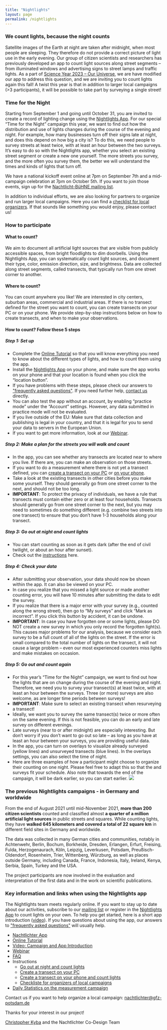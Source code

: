 ```yaml
---
title: "Nightlights"
layout: page
permalink: /nightlights
---
```


### **We count lights, because the night counts**
Satellite images of the Earth at night are taken after midnight, when most people are sleeping. They therefore do not provide a correct picture of light use in the early evening. Our group of citizen scientists and researchers has previously developed an app to count light sources along street segments – from illuminated windows and advertising signs to street lamps and traffic lights. As a part of [Science Year 2023 – Our Universe](https://www.wissenschaftsjahr.de/2023/english), we are have modified our app to address this question, and we are inviting you to count lights again this fall! A twist this year is that in addition to larger local campaigns (>3 participants), it will be possible to take part by surveying a single street!

### **Time for the Night**
Starting from September 1 and going until October 31, you are invited to create a record of lighting change using the [Nightlights App](https://lichter.nachtlicht-buehne.de/). For our special “Time for the Night” campaign this year, we want to find out how the distribution and use of lights changes during the course of the evening and night. For example, how many businesses turn off their signs late at night, and does this depend on how big a city is? To do this, we need people to survey streets at least twice, with at least an hour between the two surveys. It’s easy to do so with the Nightlights app, whether you select an existing street segment or create a new one yourself. The more streets you survey, and the more often you survey them, the better we will understand the times and kinds of lights that turn off.

We have a national kickoff event online at 7pm on September 7th and a mid-campaign celebration at 7pm on October 5th. If you want to join those events, sign up for the [Nachtlicht-BüHNE mailing list](https://www.listserv.dfn.de/sympa/subscribe/nachtlicht-buehne).

In addition to individual efforts, we are also looking for partners to organize and run larger local campaigns. Here you can find a [checklist for local organizers](/assets/docs/Instructions_Checklist-for-organizers-of-local-campaigns.pdf). If that sounds like something you would enjoy, please contact us!

### **How to participate**
#### **What to count?**
We aim to document all artificial light sources that are visible from publicly accessible spaces, from bright floodlights to dim doorbells. Using the Nightlights App, you can systematically count light sources, and document their type, color, emission direction, size, and brightness. Data are collected along street segments, called transects, that typically run from one street corner to another.

#### **Where to count?**
You can count anywhere you like! We are interested in city centers, suburban areas, commercial and industrial areas. If there is no transect defined for the street you want to count, you can create transects on your PC or on your phone. We provide step-by-step instructions below on how to create transects, and when to make your observations.

#### **How to count? Follow these 5 steps**
##### ***Step 1: Set up***
- Complete the [Online Tutorial](https://nachtlicht-buehne.de/assets/docs/nl_tutorial_en/tutorial.html) so that you will know everything you need to know about the different types of lights, and how to count them using the app. 
- Install the [Nightlights App](https://lichter.nachtlicht-buehne.de/) on your phone, and make sure the app works on your phone and that your location is found when you click the “location button”.
- If you have problems with these steps, please check our answers to ["frequently asked questions"](https://docs.google.com/document/d/1Iaj1G3uAXcaUdEQEBfNktKA9AV2gCoMHwh-mUMZ8Mtc/edit#). If you need further help, [contact us](mailto:nachtlichter@gfz-potsdam.de) directly.
- You can also test the app without an account, by enabling “practice mode” under the “Account” settings. However, any data submitted in practice mode will not be evaluated.
- If you live outside of the EU: Make sure that data collection and publishing is legal in your country, and that it is legal for you to send your data to servers in the European Union.
- If you want to get more information, look at our [Webinar](https://youtu.be/SpyM10lkw0I).

##### ***Step 2: Make a plan for the streets you will walk and count***
- In the app, you can see whether any transects are located near to where you live. If there are, you can make an observation on those streets.
- If you want to do a measurement where there is not yet a transect defined, you can [create a transect on your PC](/assets/docs/Instructions_Create-a-transect-on-your-PC.pdf) or [on your phone](/assets/docs/Instructions_Create-a-transect-on-your-phone-while-counting-lights.pdf).
- Take a look at the existing transects in other cities before you make some yourself. They should generally go from one street corner to the next, and should not be too long.
- **IMPORTANT**: To protect the privacy of individuals, we have a rule that transects must contain either zero or at least four households. Transects should generally go from one street corner to the next, but you may need to sometimes do something different (e.g. combine two streets into one transect) to ensure that you don’t have 1-3 households along your transect.

##### ***Step 3: Go out at night and count lights***
- You can start counting as soon as it gets dark (after the end of civil twilight, or about an hour after sunset).
- Check out the [instructions](/assets/docs/Instructions_Go-out-at-night-and-count-lights.pdf) here.

##### ***Step 4: Check your data***
- After submitting your observation, your data should now be shown within the app. It can also be viewed on your PC.
- In case you realize that you missed a light source or made another counting error, you will have 10 minutes after submitting the data to edit the survey.
- If you realize that there is a major error with your survey (e.g., counted along the wrong street), then go to “My surveys” and click “Mark as incorrect”. If you click this button by accident, it can be undone.
- **IMPORTANT**: In case you have forgotten one or some lights, please DO NOT create a new survey in which you only record the forgotten light(s). This causes major problems for our analysis, because we consider each survey to be a full count of all of the lights on the street. If the error is small compared to the total number of lights on the transect, it will not cause a large problem – even our most experienced counters miss lights and make mistakes on occasion.

##### ***Step 5: Go out and count again***
- For this year’s “Time for the Night” campaign, we want to find out how the lights that are on change during the course of the evening and night. Therefore, we need you to survey your transect(s) at least twice, with at least an hour between the surveys. Three (or more) surveys are also welcome, as are longer time periods between surveys!
- **IMPORTANT**: Make sure to select an existing transect when resurveying a transect!
- Ideally, we want you to survey the same transect(s) twice or more often on the same evening. If this is not feasible, you can do an early and late survey on different evenings. 
- Late surveys (near to or after midnight) are especially interesting. But don’t worry if you don’t want to go out so late – as long as you have at least an hour between your surveys, you are providing useful data.
- In the app, you can turn on overlays to visualize already surveyed (yellow lines) and unsurveyed transects (blue lines). In the overlays settings, you can also select the time of night.
- Here are three examples of how a participant might choose to organize their counting on one night. Please feel free to adapt this so that the and surveys fit your schedule. Also note that towards the end of the campaign, it will be dark earlier, so you can start earlier.
![](/assets/img/levels-en.png)

### **The previous Nightlights campaigns - in Germany and worldwide**
From the end of August 2021 until mid-November 2021, **more than 200 citizen scientists** counted and classified almost **a quarter of a million artificial light sources** in public streets and squares. While counting lights, they have **walked 645 kilometers and covered a total of 22 square km** in different field sites in Germany and worldwide.

The data was collected in many German cities and communities, notably in Achtenwehr, Berlin, Bochum, Borkheide, Dresden, Erlangen, Erfurt, Freising, Fulda, Herzogenaurach, Köln, Leipzig, Leverkusen, Potsdam, Preußisch-Oldendorf, Rosenheim, Trier, Wittenberg, Würzburg, as well as places outside Germany, including Canada, France, Indonesia, Italy, Ireland, Kenya, Serbia, Spain, Turkey and the USA.

The project participants are now involved in the evaluation and interpretation of the first data and in the work on scientific publications.

### **Key information and links when using the Nightlights app**
The Nightlights team meets regularly online. If you want to stay up to date about our activities, subscribe to our [mailing list](https://www.listserv.dfn.de/sympa/subscribe/nachtlicht-buehne) or register in the [Nightlights App](https://lichter.nachtlicht-buehne.de/) to count lights on your own. To help you get started, here is a short app introduction ([video]((https://youtu.be/kmELeomAxts))). If you have questions about using the app, our answers to ["frequently asked questions"](https://docs.google.com/document/d/1Iaj1G3uAXcaUdEQEBfNktKA9AV2gCoMHwh-mUMZ8Mtc/edit#) will usually help.

- [Nachtlichter App](https://lichter.nachtlicht-buehne.de/)
- [Online Tutorial](/assets/docs/nl_tutorial_en/tutorial.html)
- [Video: Campaign and App Introduction](https://youtu.be/kmELeomAxts)
- [Webinar](https://youtu.be/SpyM10lkw0I)
- [FAQ](https://docs.google.com/document/d/1Iaj1G3uAXcaUdEQEBfNktKA9AV2gCoMHwh-mUMZ8Mtc/edit#)
- Instructions
    - [Go out at night and count lights](/assets/docs/Instructions_Go-out-at-night-and-count-lights.pdf)
    - [Create a transect on your PC](/assets/docs/Instructions_Create-a-transect-on-your-PC.pdf)
    - [Create a transect on your phone and count lights](/assets/docs/Instructions_Create-a-transect-on-your-phone-while-counting-lights.pdf)
    - [Checkliste for organizers of local campaigns](/assets/docs/Instructions_Checklist-for-organizers-of-local-campaigns.pdf)
- [Daily Statistics on the measurement campaign](https://nachtlichter.geographie.ruhr-uni-bochum.de/dashboard/)

Contact us if you want to help organize a local campaign: [nachtlichter@gfz-potsdam.de](mailto:nachtlichter@gfz-potsdam.de)

Thanks for your interest in our project!

[Christopher Kyba](https://www.geographie.ruhr-uni-bochum.de/mitarbeiter/christopher_kyba_00328.html.de) and the Nachtlichter Co-Design Team
